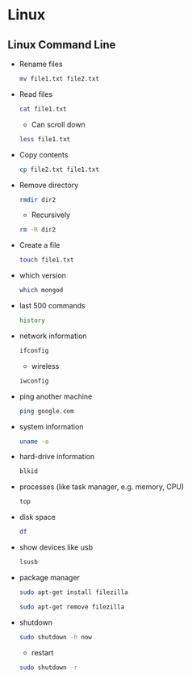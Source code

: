 # Linux

## Linux Command Line
- Rename files
  ```bash
  mv file1.txt file2.txt
  ```

- Read files
  ```bash
  cat file1.txt
  ```
  - Can scroll down
  ```bash
  less file1.txt
  ```
  
- Copy contents
  ```bash
  cp file2.txt file1.txt
  ```

- Remove directory
  ```bash
  rmdir dir2
  ```
  - Recursively
  ```bash
  rm -R dir2
  ```
  
- Create a file
  ```bash
  touch file1.txt
  ```

- which version
  ```bash
  which mongod
  ```

- last 500 commands
  ```bash
  history
  ```

- network information 
  ```bash
  ifconfig
  ```
  - wireless 
  ```bash
  iwconfig
  ```

- ping another machine
  ```bash
  ping google.com
  ```
  
- system information
  ```bash
  uname -a
  ```
  
- hard-drive information
  ```bash
  blkid
  ```
  
- processes (like task manager, e.g. memory, CPU)
  ```bash
  top
  ```

- disk space
  ```bash
  df
  ```

- show devices like usb
  ```bash
  lsusb
  ```

- package manager
  ```bash
  sudo apt-get install filezilla
  ```
  ```bash
  sudo apt-get remove filezilla
  ```
  
- shutdown
  ```bash
  sudo shutdown -h now
  ```
  - restart
  ```bash
  sudo shutdown -r
  ```

